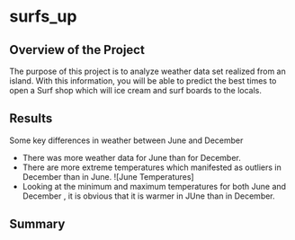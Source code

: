# surfs_up
##  Overview of the Project
The purpose of this project is to analyze weather data set realized from an island. With this information, you will be able to predict the best times to open a Surf shop which will ice cream and surf boards to the locals.
##  Results
Some key differences in weather between June and December
- There was more weather data for June than for December.
- There are more extreme temperatures which manifested as outliers in December than in June.
![June Temperatures]
- Looking at the minimum and maximum temperatures for both June and December , it is obvious that it is warmer in JUne than in December.
##  Summary

